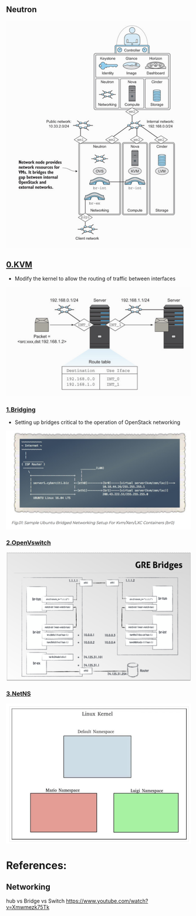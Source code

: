 ## Neutron

![alt tag](./NEUTRON.png)

## [0.KVM](./0.KVM)

* Modify the kernel to allow the routing of traffic between interfaces

![alt tag](./0.KVM/ROUTE.png)

### [1.Bridging](./1.Bridging)

* Setting up bridges critical to the operation of OpenStack networking

![alt tag](./1.Bridging/ISP.png)

### [2.OpenVswitch](./2.Open-vSwitch)

![alt tag](./2.Open-vSwitch/OVS.png)


### [3.NetNS](./3.NetNS)

![alt tag](./3.NetNS/namespace_level2.png)

# References:

## Networking

hub vs Bridge vs Switch
https://www.youtube.com/watch?v=Xmwmezk75Tk

